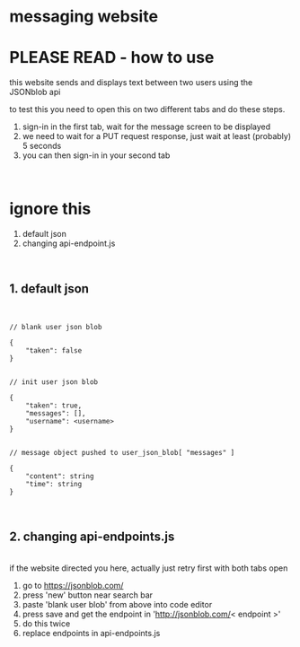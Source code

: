 # messaging website

# PLEASE READ - how to use

this website sends and displays text between two users using the JSONblob api

to test this you need to open this on two different tabs and do these steps.
1. sign-in in the first tab, wait for the message screen to be displayed
2. we need to wait for a PUT request response, just wait at least (probably) 5 seconds
3. you can then sign-in in your second tab

<br>

# ignore this 

1. default json
2. changing api-endpoint.js

<br>

## 1. default json
<br>

```
// blank user json blob 

{
    "taken": false
}


// init user json blob

{
    "taken": true,
    "messages": [],
    "username": <username>
}


// message object pushed to user_json_blob[ "messages" ]

{
    "content": string
    "time": string
}
```

<br>

## 2. changing api-endpoints.js
<br>if the website directed you here, actually just retry first with both tabs open
1. go to https://jsonblob.com/
2. press 'new' button near search bar
3. paste 'blank user blob' from above into code editor
3. press save and get the endpoint in 'http://jsonblob.com/< endpoint >'
4. do this twice
5. replace endpoints in api-endpoints.js
